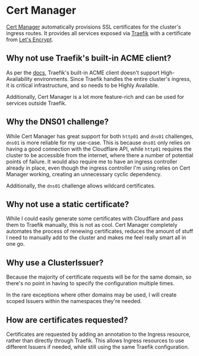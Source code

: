 # Cert Manager

[Cert Manager](https://cert-manager.io) automatically provisions SSL certificates for the cluster's ingress routes.
It provides all services exposed via [Traefik](https://traefik.io) with a certificate from [Let's Encrypt](https://letsencrypt.org).

## Why not use Traefik's built-in ACME client?

As per the [docs](https://doc.traefik.io/traefik/providers/kubernetes-ingress/#letsencrypt-support-with-the-ingress-provider), Traefik's built-in ACME client doesn't support High-Availability environments.
Since Traefik handles the entire cluster's ingress, it is critical infrastructure, and so needs to be Highly Available.

Additionally, Cert Manager is a lot more feature-rich and can be used for services outside Traefik. 

## Why the DNS01 challenge?

While Cert Manager has great support for both `http01` and `dns01` challenges, `dns01` is more reliable for my use-case.
This is because `dns01` only relies on having a good connection with the Cloudflare API, while `http01` requires the cluster to be accessible from the internet, where there a number of potential points of failure.
It would also require me to have an ingress controller already in place, even though the ingress controller I'm using relies on Cert Manager working, creating an unnecessary cyclic dependency.

Additionally, the `dns01` challenge allows wildcard certificates.

## Why not use a static certificate?

While I could easily generate some certificates with Cloudflare and pass them to Traefik manually, this is not as cool.
Cert Manager completely automates the process of renewing certificates, reduces the amount of stuff I need to manually add to the cluster and makes me feel really smart all in one go.

## Why use a ClusterIssuer?

Because the majority of certificate requests will be for the same domain, so there's no point in having to specify the configuration multiple times.

In the rare exceptions where other domains may be used, I will create scoped Issuers within the namespaces they're needed.

## How are certificates requested?

Certificates are requested by adding an annotation to the Ingress resource, rather than directly through Traefik.
This allows Ingress resources to use different Issuers if needed, while still using the same Traefik configuration.
